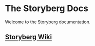 The Storyberg Docs
====

Welcome to the Storyberg documentation.

## [Storyberg Wiki](https://github.com/Storyberg/Docs/wiki)
